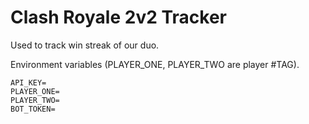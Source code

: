 # Clash Royale 2v2 Tracker
Used to track win streak of our duo.

Environment variables (PLAYER_ONE, PLAYER_TWO are player #TAG).
```
API_KEY=
PLAYER_ONE=
PLAYER_TWO=
BOT_TOKEN=
```